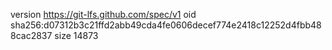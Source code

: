 version https://git-lfs.github.com/spec/v1
oid sha256:d07312b3c21ffd2abb49cda4fe0606decef774e2418c12252d4fbb488cac2837
size 14873

